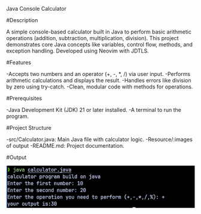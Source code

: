 Java Console Calculator

#Description

A simple console-based calculator built in Java to perform basic arithmetic operations (addition, subtraction, multiplication, division). 
This project demonstrates core Java concepts like variables, control flow, methods, and exception handling.
Developed using Neovim with JDTLS.

#Features

-Accepts two numbers and an operator (+, -, *, /) via user input.
-Performs arithmetic calculations and displays the result.
-Handles errors like division by zero using try-catch.
-Clean, modular code with methods for operations.

#Prerequisites

-Java Development Kit (JDK) 21 or later installed.
-A terminal to run the program.

#Project Structure

-src/Calculator.java: Main Java file with calculator logic.
-Resource/:images of output
-README.md: Project documentation.

#Output


![output](Resource/calculator-output.png)

